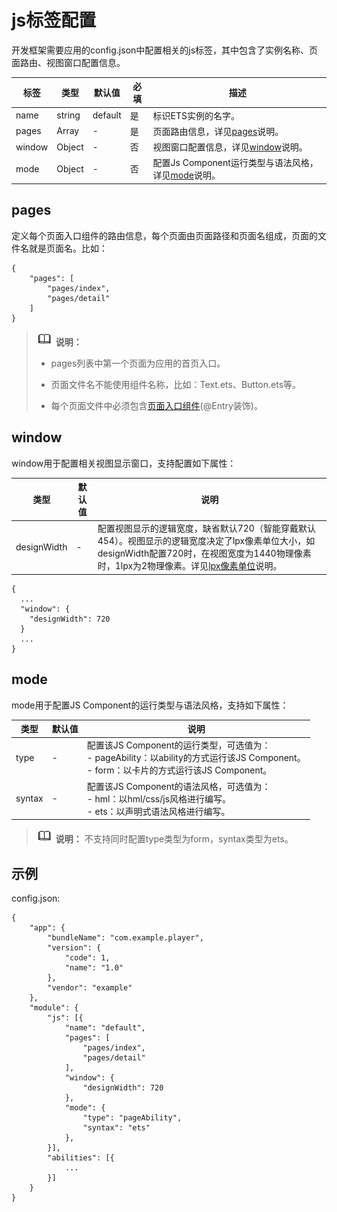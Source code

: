 # js标签配置

开发框架需要应用的config.json中配置相关的js标签，其中包含了实例名称、页面路由、视图窗口配置信息。


| 标签 | 类型 | 默认值 | 必填 | 描述 |
| -------- | -------- | -------- | -------- | -------- |
| name | string | default | 是 | 标识ETS实例的名字。 |
| pages | Array | - | 是 | 页面路由信息，详见[pages](#pages)说明。 |
| window | Object | - | 否 | 视图窗口配置信息，详见[window](#window)说明。 |
| mode | Object | - | 否 | 配置Js&nbsp;Component运行类型与语法风格，详见[mode](#mode)说明。 |


## pages

定义每个页面入口组件的路由信息，每个页面由页面路径和页面名组成，页面的文件名就是页面名。比如：

```
{
    "pages": [
        "pages/index",
        "pages/detail"
    ]
}
```

> ![icon-note.gif](public_sys-resources/icon-note.gif) **说明：**
> - pages列表中第一个页面为应用的首页入口。
> 
> - 页面文件名不能使用组件名称，比如：Text.ets、Button.ets等。
> 
> - 每个页面文件中必须包含[页面入口组件](../ui/ts-component-based-entry.md)(\@Entry装饰)。


## window

window用于配置相关视图显示窗口，支持配置如下属性：

| 类型 | 默认值 | 说明 |
| -------- | -------- | -------- |
| designWidth | - | 配置视图显示的逻辑宽度，缺省默认720（智能穿戴默认454）。视图显示的逻辑宽度决定了lpx像素单位大小，如designWidth配置720时，在视图宽度为1440物理像素时，1lpx为2物理像素。详见[lpx像素单位](../ui/ts-pixel-units.md)说明。 |

```
{
  ...
  "window": {
    "designWidth": 720
  }
  ...
}
```


## mode

mode用于配置JS Component的运行类型与语法风格，支持如下属性：

| 类型 | 默认值 | 说明 |
| -------- | -------- | -------- |
| type | - | 配置该JS&nbsp;Component的运行类型，可选值为：<br/>-&nbsp;pageAbility：以ability的方式运行该JS&nbsp;Component。<br/>-&nbsp;form：以卡片的方式运行该JS&nbsp;Component。 |
| syntax | - | 配置该JS&nbsp;Component的语法风格，可选值为：<br/>-&nbsp;hml：以hml/css/js风格进行编写。<br/>-&nbsp;ets：以声明式语法风格进行编写。 |

> ![icon-note.gif](public_sys-resources/icon-note.gif) **说明：**
> 不支持同时配置type类型为form，syntax类型为ets。


## 示例

config.json:

```
{
    "app": {
        "bundleName": "com.example.player",
        "version": {
            "code": 1,
            "name": "1.0"
        },
        "vendor": "example"
    },
    "module": {
        "js": [{            
            "name": "default",            
            "pages": [                
                "pages/index",                
                "pages/detail"            
            ],            
            "window": {                
                "designWidth": 720            
            },            
            "mode": {                
                "type": "pageAbility",                
                "syntax": "ets"            
            },        
        }],
        "abilities": [{
            ... 
        }]
    }
}
```
